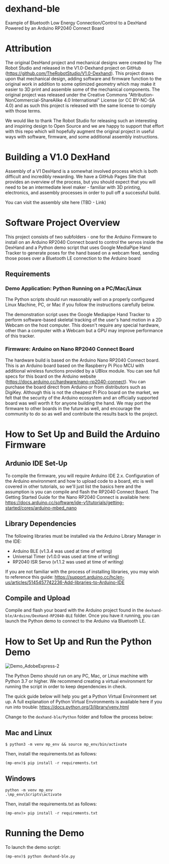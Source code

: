 # dexhand-ble
Example of Bluetooth Low Energy Connection/Control to a DexHand Powered by an Arduino RP2040 Connect Board

# Attribution
The original DexHand project and mechanical designs were created by The Robot Studio and released in the V1.0-Dexhand project on GitHub (https://github.com/TheRobotStudio/V1.0-Dexhand). This project draws upon that mechanical design, adding software and firmware function to the original work in addition to some optimized geometry which may make it easier to 3D print and assemble some of the mechanical components. The original project was released under the Creative Commons "Attribution-NonCommercial-ShareAlike 4.0 International" License (or CC BY-NC-SA 4.0) and as such this project is released with the same license to comply with those terms.

We would like to thank The Robot Studio for releasing such an interesting and inspiring design to Open Source and we are happy to support that effort with this repo which will hopefully augment the original project in useful ways with software, firmware, and some additional assembly instructions.

# Building a V1.0 DexHand 

Assembly of a V1 DexHand is a somewhat involved process which is both difficult and incredibly rewarding. We have a GitHub Pages Site that provides an overview of the process, but you should expect that you will need to be an intermediate level maker - familiar with 3D printing, electronics, and assembly processes in order to pull off a successful build. 

You can visit the assembly site here (TBD - Link)

# Software Project Overview
This project consists of two subfolders - one for the Arduino Firmware to install on an Arduino RP2040 Connect board to control the servos inside the DexHand and a Python demo script that uses Google MediaPipe Hand Tracker to generate poses for the hand based on a webcam feed, sending those poses over a Bluetooth LE connection to the Arduino board

## Requirements 

### Demo Application: Python Running on a PC/Mac/Linux
The Python scripts should run reasonably well on a properly configured Linux Machine, PC, or Mac if you follow the instructions carefully below. 

The demonstration script uses the Google Mediapipe Hand Tracker to perform software-based skeletal tracking of the user's hand motion in a 2D Webcam on the host computer. This doesn't require any special hardware, other than a computer with a Webcam but a GPU may improve performance of this tracker.

### Firmware: Arduino on Nano RP2040 Connect Board
The hardware build is based on the Arduino Nano RP2040 Connect board. This is an Arduino board based on the Raspberry Pi Pico MCU with additional wireless functions provided by a UBlox module. You can see full specs for this board on the Arduino website (https://docs.arduino.cc/hardware/nano-rp2040-connect). You can purchase the board direct from Arduino or from distributors such as DigiKey. Although this is not the cheapest Pi Pico board on the market, we felt that the security of the Arduino ecosystem and an officially supported board was well worth it for anyone building the hand. We may port the firmware to other boards in the future as well, and encourage the community to do so as well and contribute the results back to the project. 




# How to Set Up and Build the Arduino Firmware

## Ardunio IDE Set-Up
To compile the firmware, you will require Arduino IDE 2.x. Configuration of the Arduino environment and how to upload code to a board, etc is well covered in other tutorials, so we'll just list the basics here and the assumption is you can compile and flash the RP2040 Connect Board. The Getting Started Guide for the Nano RP2040 Connect is available here: https://docs.arduino.cc/software/ide-v1/tutorials/getting-started/cores/arduino-mbed_nano

## Library Dependencies
The following libraries must be installed via the Arduino Library Manager in the IDE:

* Arduino BLE (v1.3.4 was used at time of writing)
* Universal Timer (v1.0.0 was used at time of writing)
* RP2040 ISR Servo (v1.1.2 was used at time of writing)

If you are not familiar with the process of installing libraries, you may wish to reference this guide: https://support.arduino.cc/hc/en-us/articles/5145457742236-Add-libraries-to-Arduino-IDE

## Compile and Upload
Compile and flash your board with the Arduino project found in the ```dexhand-ble/Arduino/DexHand-RP2040-BLE``` folder. Once you have it running, you can launch the Python demo to connect to the Arduino via Bluetooth LE.


# How to Set Up and Run the Python Demo

![Demo_AdobeExpress-2](https://github.com/iotdesignshop/dexhand-ble/assets/2821763/eac379b5-f14b-4bde-b8e9-66fad7c3517d)


The Python Demo should run on any PC, Mac, or Linux machine with Python 3.7 or higher. We recommend creating a virtual environment for running the script in order to keep dependencies in check.

The quick guide below will help you get a Python Virtual Environment set up. A full explanation of Python Virtual Environments is available here if you run into trouble: https://docs.python.org/3/library/venv.html

Change to the ```dexhand-ble/Python``` folder and follow the process below:

## Mac and Linux
```
$ python3 -m venv mp_env && source mp_env/bin/activate
```
Then, install the requirements.txt as follows:
```
(mp-env)$ pip install -r requirements.txt
```

## Windows
```
python -m venv mp_env
.\mp_env\Scripts\activate
```
Then, install the requirements.txt as follows:
```
(mp-env)> pip install -r requirements.txt
```



# Running the Demo

To launch the demo script:
```
(mp-env)$ python dexhand-ble.py
```



